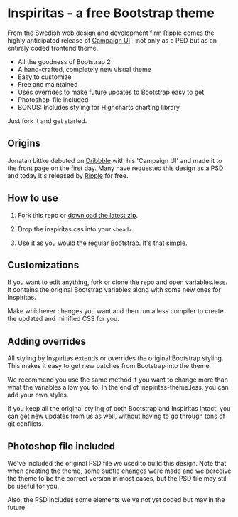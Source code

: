 # Inspiritas - a free Bootstrap theme 

From the Swedish web design and development firm Ripple comes the
highly anticipated release of <a href="http://dribbble.com/shots/156005-Campaign-UI">Campaign UI</a> - not only as a
PSD but as an entirely coded frontend theme. 

- All the goodness of Bootstrap 2
- A hand-crafted, completely new visual theme
- Easy to customize
- Free and maintained
- Uses overrides to make future updates to Bootstrap easy to get
- Photoshop-file included
- BONUS: Includes styling for Highcharts charting library

Just fork it and get started.

## Origins

Jonatan Littke debuted on <a href="http://www.dribbble.com">Dribbble</a> with his 'Campaign UI'
and made it to the front page on the first day. Many have requested this
design as a PSD and today it's released by <a href="http://www.ripplehq.com">Ripple</a>
for free. 

## How to use

1. Fork this repo or <a href="https://github.com/littke/inspiritas-bootstrap/archive/master.zip">download the latest zip</a>.

2. Drop the inspiritas.css into your `<head>`.

3. Use it as you would the <a href="http://twitter.github.com/bootstrap/">regular Bootstrap</a>. It's that simple.

## Customizations

If you want to edit anything, fork or clone the repo and open variables.less.
It contains the original Bootstrap variables along with some new ones for Inspiritas.

Make whichever changes you want and then run a less compiler to create
the updated and minified CSS for you.

## Adding overrides

All styling by Inspiritas extends or overrides the original Bootstrap styling. This makes
it easy to get new patches from Bootstrap into the theme.

We recommend you use the same method if you want to change more than what the variables 
allow you to. In the end of inspiritas-theme.less, you can add your own styles. 

If you keep all the original styling of both Bootstrap and Inspiritas intact, you can
get new updates from us as well, without having to go through tons of git conflicts.

## Photoshop file included

We've included the original PSD file we used to build this design. Note that
when creating the theme, some subtle changes were made and we perceive the theme to
be the correct version in most cases, but the PSD file may still be useful for you.

Also, the PSD includes some elements we've not yet coded but may in the future.
